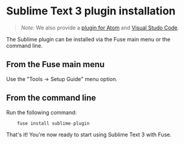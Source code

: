 # Sublime Text 3 plugin installation

<blockquote class="callout-info">

*Note:* We also provide a [plugin for Atom](atom-plugin.md) and [Visual Studo Code](vscode-extension.md).

</blockquote>

The Sublime plugin can be installed via the Fuse main menu or the command line.

## From the Fuse main menu

Use the "Tools -> Setup Guide" menu option.

## From the command line

Run the following command:
```s
	fuse install sublime-plugin
```
That's it! You're now ready to start using Sublime Text 3 with Fuse.
